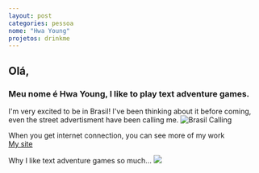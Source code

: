 ```yaml
---
layout: post
categories: pessoa
nome: "Hwa Young"
projetos: drinkme
---
```


  
## Olá,   
### Meu nome é Hwa Young, I like to play text adventure games.

I'm very excited to be in Brasil! I've been thinking about it before coming, even the street advertisment have been calling me. 
![Brasil Calling](/static/imgs/drinkme/hwa/RioBBQbites.jpg)

When you get internet connection, you can see more of my work    
[My site](http://slyrabbit.net)  

Why I like text adventure games so much...
![](/static/imgs/drinkme/hwa/infocom.jpg)  
  






